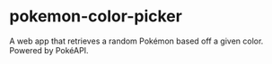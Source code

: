 # pokemon-color-picker
A web app that retrieves a random Pokémon based off a given color.  Powered by PokéAPI.
